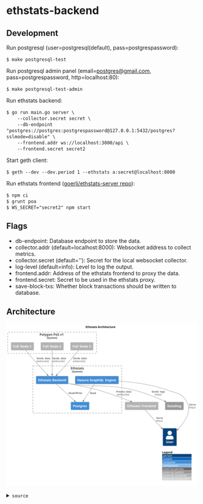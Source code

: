 # ethstats-backend

## Development

Run postgresql (user=postgresql(default), pass=postgrespassword):

```
$ make postgresql-test
```

Run postgresql admin panel (email=postgres@gmail.com, pass=postgrespassword, http=localhost:80):

```
$ make postgresql-test-admin
```

Run ethstats backend:

```
$ go run main.go server \
    --collector.secret secret \
    --db-endpoint "postgres://postgres:postgrespassword@127.0.0.1:5432/postgres?sslmode=disable" \
    --frontend.addr ws://localhost:3000/api \
    --frontend.secret secret2
```

Start geth client:

```
$ geth --dev --dev.period 1 --ethstats a:secret@localhost:8000
```

Run ethstats frontend ([goerli/ethstats-server repo](https://github.com/goerli/ethstats-server)):

```
$ npm ci
$ grunt poa
$ WS_SECRET="secret2" npm start
```

## Flags

- db-endpoint: Database endpoint to store the data.
- collector.addr (default=localhost:8000): Websocket address to collect metrics.
- collector.secret (default=''): Secret for the local websocket collector.
- log-level (default=info): Level to log the output.
- frontend.addr: Address of the ethstats frontend to proxy the data.
- frontend.secret: Secret to be used in the ethstats proxy.
- save-block-txs: Whether block transactions should be written to database.

## Architecture

![](docs/architecture.svg)

<details>
<summary><code>source</code></summary>

```plantuml
@startuml docs/architecture
' Generate this file with: platnuml -tsvg README.md
!include https://raw.githubusercontent.com/plantuml-stdlib/C4-PlantUML/master/C4_Component.puml

title Ethstats Architecture

LAYOUT_WITH_LEGEND()

System_Boundary(blockchain, "Polygon PoS v1") {
  Container_Ext(node1, "Full Node 1")
  Container_Ext(node2, "Full Node 2")
  Container_Ext(node3, "Full Node 3")
}

System_Boundary(ethstats, "Ethstats") {
  Container(backend, "Ethstats Backend")
  Container(hasura, "Hasura GraphQL Engine")
  Container(postgres, "Postgres")
}

Container_Ext(frontend, "Ethstats Frontend")

Person(user, "User")

System_Ext(datadog, "DataDog")

Rel(node1, backend, "Sends data", "websocket")
Rel(node2, backend, "Sends data", "websocket")
Rel(node3, backend, "Sends data", "websocket")
Rel(backend, postgres, "Read/Write")
Rel(hasura, postgres, "Read")
Rel(hasura, user, "Serve", "https")
Rel(frontend, user, "Serve", "https")
Rel(backend, frontend, "Proxies data", "websocket")
Rel(backend, datadog, "Sends logs", "https")

@enduml
```

</details>
